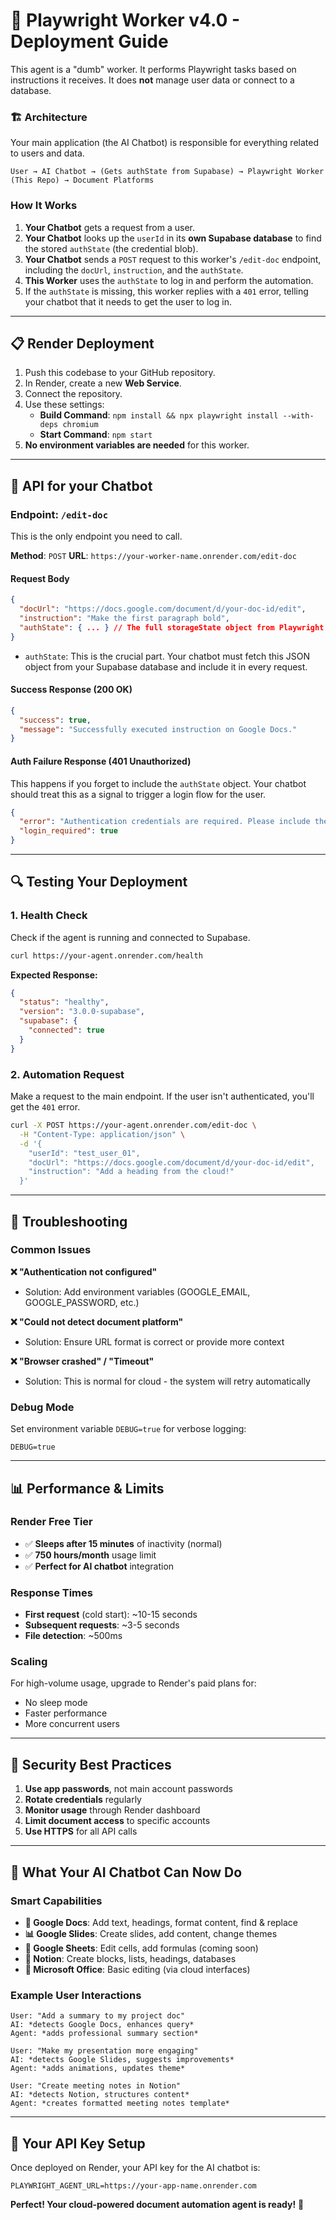 # 🚀 Playwright Worker v4.0 - Deployment Guide

This agent is a "dumb" worker. It performs Playwright tasks based on instructions it receives. It does **not** manage user data or connect to a database.

### 🏗️ **Architecture**

Your main application (the AI Chatbot) is responsible for everything related to users and data.

```
User → AI Chatbot → (Gets authState from Supabase) → Playwright Worker (This Repo) → Document Platforms
```

### **How It Works**

1.  **Your Chatbot** gets a request from a user.
2.  **Your Chatbot** looks up the `userId` in its **own Supabase database** to find the stored `authState` (the credential blob).
3.  **Your Chatbot** sends a `POST` request to this worker's `/edit-doc` endpoint, including the `docUrl`, `instruction`, and the `authState`.
4.  **This Worker** uses the `authState` to log in and perform the automation.
5.  If the `authState` is missing, this worker replies with a `401` error, telling your chatbot that it needs to get the user to log in.

---

## 📋 **Render Deployment**

1.  Push this codebase to your GitHub repository.
2.  In Render, create a new **Web Service**.
3.  Connect the repository.
4.  Use these settings:
    -   **Build Command**: `npm install && npx playwright install --with-deps chromium`
    -   **Start Command**: `npm start`
5.  **No environment variables are needed** for this worker.

---

## 🤖 **API for your Chatbot**

### **Endpoint: `/edit-doc`**

This is the only endpoint you need to call.

**Method**: `POST`
**URL**: `https://your-worker-name.onrender.com/edit-doc`

#### **Request Body**

```json
{
  "docUrl": "https://docs.google.com/document/d/your-doc-id/edit",
  "instruction": "Make the first paragraph bold",
  "authState": { ... } // The full storageState object from Playwright
}
```

-   `authState`: This is the crucial part. Your chatbot must fetch this JSON object from your Supabase database and include it in every request.

#### **Success Response (200 OK)**

```json
{
  "success": true,
  "message": "Successfully executed instruction on Google Docs."
}
```

#### **Auth Failure Response (401 Unauthorized)**

This happens if you forget to include the `authState` object. Your chatbot should treat this as a signal to trigger a login flow for the user.

```json
{
  "error": "Authentication credentials are required. Please include the 'authState' object in your request.",
  "login_required": true
}
```

---

## 🔍 **Testing Your Deployment**

### **1. Health Check**

Check if the agent is running and connected to Supabase.

```bash
curl https://your-agent.onrender.com/health
```
**Expected Response:**
```json
{
  "status": "healthy",
  "version": "3.0.0-supabase",
  "supabase": {
    "connected": true
  }
}
```

### **2. Automation Request**

Make a request to the main endpoint. If the user isn't authenticated, you'll get the `401` error.

```bash
curl -X POST https://your-agent.onrender.com/edit-doc \
  -H "Content-Type: application/json" \
  -d '{
    "userId": "test_user_01",
    "docUrl": "https://docs.google.com/document/d/your-doc-id/edit",
    "instruction": "Add a heading from the cloud!"
  }'
```

---

## 🐛 Troubleshooting

### Common Issues

**❌ "Authentication not configured"**
- Solution: Add environment variables (GOOGLE_EMAIL, GOOGLE_PASSWORD, etc.)

**❌ "Could not detect document platform"**
- Solution: Ensure URL format is correct or provide more context

**❌ "Browser crashed" / "Timeout"**
- Solution: This is normal for cloud - the system will retry automatically

### Debug Mode

Set environment variable `DEBUG=true` for verbose logging:
```env
DEBUG=true
```

---

## 📊 Performance & Limits

### Render Free Tier
- ✅ **Sleeps after 15 minutes** of inactivity (normal)
- ✅ **750 hours/month** usage limit
- ✅ **Perfect for AI chatbot** integration

### Response Times
- **First request** (cold start): ~10-15 seconds
- **Subsequent requests**: ~3-5 seconds
- **File detection**: ~500ms

### Scaling
For high-volume usage, upgrade to Render's paid plans for:
- No sleep mode
- Faster performance
- More concurrent users

---

## 🔐 Security Best Practices

1. **Use app passwords**, not main account passwords
2. **Rotate credentials** regularly
3. **Monitor usage** through Render dashboard
4. **Limit document access** to specific accounts
5. **Use HTTPS** for all API calls

---

## 🎯 What Your AI Chatbot Can Now Do

### Smart Capabilities

- **📄 Google Docs**: Add text, headings, format content, find & replace
- **📊 Google Slides**: Create slides, add content, change themes
- **📑 Google Sheets**: Edit cells, add formulas (coming soon)
- **📝 Notion**: Create blocks, lists, headings, databases
- **📁 Microsoft Office**: Basic editing (via cloud interfaces)

### Example User Interactions

```
User: "Add a summary to my project doc"
AI: *detects Google Docs, enhances query*
Agent: *adds professional summary section*

User: "Make my presentation more engaging"  
AI: *detects Google Slides, suggests improvements*
Agent: *adds animations, updates theme*

User: "Create meeting notes in Notion"
AI: *detects Notion, structures content*
Agent: *creates formatted meeting notes template*
```

---

## 🚀 Your API Key Setup

Once deployed on Render, your API key for the AI chatbot is:
```
PLAYWRIGHT_AGENT_URL=https://your-app-name.onrender.com
```

**Perfect! Your cloud-powered document automation agent is ready!** 🎉 
